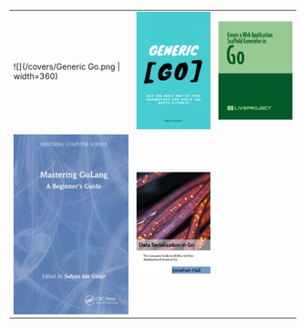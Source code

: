 <table>
  <tr>
    <td>![](/covers/Generic Go.png | width=360)</td>
    <td> <img src="/covers/Generic_Go.png" alt="1" width=360px></td>
    <td><img src="/covers/Create a Web Application Scaffold Generator in Go.jpg" alt="2" width=360px></td>
  </tr>
  <tr>
    <td><img src="/covers/Mastering GoLang.jpg" alt="3" width=360px></td>
    <td><img src="/covers/Data Serialization in Go.png" alt="4" width=360px></td>
  </tr>
</table>
